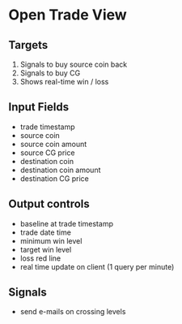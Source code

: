 # Open Trade View

## Targets

1. Signals to buy source coin back
2. Signals to buy CG
3. Shows real-time win / loss

## Input Fields

- trade timestamp
- source coin
- source coin amount
- source CG price
- destination coin
- destination coin amount
- destination CG price

## Output controls

- baseline at trade timestamp
- trade date time
- minimum win level
- target win level
- loss red line
- real time update on client (1 query per minute)

## Signals

- send e-mails on crossing levels